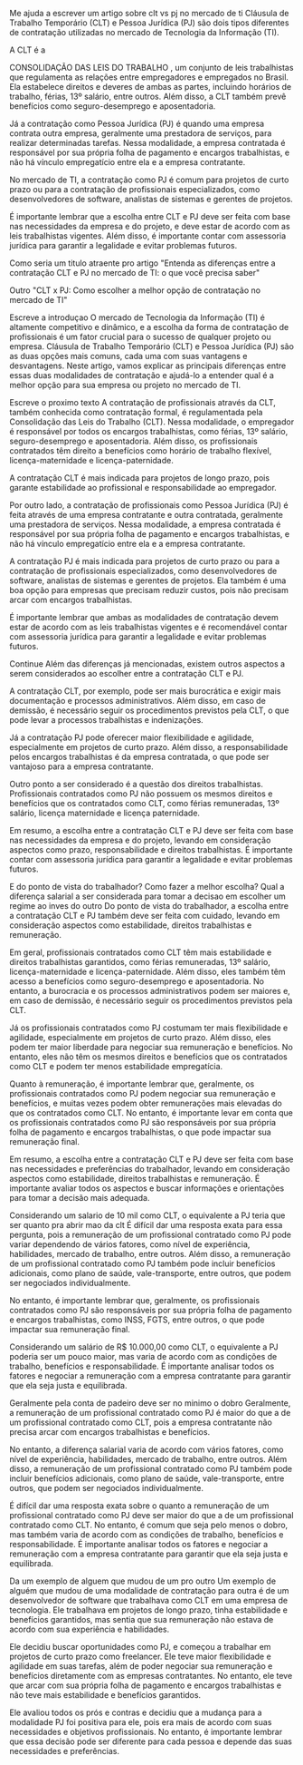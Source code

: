 Me ajuda a escrever um artigo sobre clt vs pj no mercado de ti
Cláusula de Trabalho Temporário (CLT) e Pessoa Jurídica (PJ) são dois tipos diferentes de contratação utilizadas no mercado de Tecnologia da Informação (TI).

A CLT é a





CONSOLIDAÇÃO DAS LEIS DO TRABALHO
, um conjunto de leis trabalhistas que regulamenta as relações entre empregadores e empregados no Brasil. Ela estabelece direitos e deveres de ambas as partes, incluindo horários de trabalho, férias, 13º salário, entre outros. Além disso, a CLT também prevê benefícios como seguro-desemprego e aposentadoria.

Já a contratação como Pessoa Jurídica (PJ) é quando uma empresa contrata outra empresa, geralmente uma prestadora de serviços, para realizar determinadas tarefas. Nessa modalidade, a empresa contratada é responsável por sua própria folha de pagamento e encargos trabalhistas, e não há vínculo empregatício entre ela e a empresa contratante.

No mercado de TI, a contratação como PJ é comum para projetos de curto prazo ou para a contratação de profissionais especializados, como desenvolvedores de software, analistas de sistemas e gerentes de projetos.

É importante lembrar que a escolha entre CLT e PJ deve ser feita com base nas necessidades da empresa e do projeto, e deve estar de acordo com as leis trabalhistas vigentes. Além disso, é importante contar com assessoria jurídica para garantir a legalidade e evitar problemas futuros.





Como seria um titulo atraente pro artigo
"Entenda as diferenças entre a contratação CLT e PJ no mercado de TI: o que você precisa saber"





Outro
"CLT x PJ: Como escolher a melhor opção de contratação no mercado de TI"





Escreve a introduçao
O mercado de Tecnologia da Informação (TI) é altamente competitivo e dinâmico, e a escolha da forma de contratação de profissionais é um fator crucial para o sucesso de qualquer projeto ou empresa. Cláusula de Trabalho Temporário (CLT) e Pessoa Jurídica (PJ) são as duas opções mais comuns, cada uma com suas vantagens e desvantagens. Neste artigo, vamos explicar as principais diferenças entre essas duas modalidades de contratação e ajudá-lo a entender qual é a melhor opção para sua empresa ou projeto no mercado de TI.





Escreve o proximo texto
A contratação de profissionais através da CLT, também conhecida como contratação formal, é regulamentada pela Consolidação das Leis do Trabalho (CLT). Nessa modalidade, o empregador é responsável por todos os encargos trabalhistas, como férias, 13º salário, seguro-desemprego e aposentadoria. Além disso, os profissionais contratados têm direito a benefícios como horário de trabalho flexível, licença-maternidade e licença-paternidade.

A contratação CLT é mais indicada para projetos de longo prazo, pois garante estabilidade ao profissional e responsabilidade ao empregador.

Por outro lado, a contratação de profissionais como Pessoa Jurídica (PJ) é feita através de uma empresa contratante e outra contratada, geralmente uma prestadora de serviços. Nessa modalidade, a empresa contratada é responsável por sua própria folha de pagamento e encargos trabalhistas, e não há vínculo empregatício entre ela e a empresa contratante.

A contratação PJ é mais indicada para projetos de curto prazo ou para a contratação de profissionais especializados, como desenvolvedores de software, analistas de sistemas e gerentes de projetos. Ela também é uma boa opção para empresas que precisam reduzir custos, pois não precisam arcar com encargos trabalhistas.

É importante lembrar que ambas as modalidades de contratação devem estar de acordo com as leis trabalhistas vigentes e é recomendável contar com assessoria jurídica para garantir a legalidade e evitar problemas futuros.





Continue
Além das diferenças já mencionadas, existem outros aspectos a serem considerados ao escolher entre a contratação CLT e PJ.

A contratação CLT, por exemplo, pode ser mais burocrática e exigir mais documentação e processos administrativos. Além disso, em caso de demissão, é necessário seguir os procedimentos previstos pela CLT, o que pode levar a processos trabalhistas e indenizações.

Já a contratação PJ pode oferecer maior flexibilidade e agilidade, especialmente em projetos de curto prazo. Além disso, a responsabilidade pelos encargos trabalhistas é da empresa contratada, o que pode ser vantajoso para a empresa contratante.

Outro ponto a ser considerado é a questão dos direitos trabalhistas. Profissionais contratados como PJ não possuem os mesmos direitos e benefícios que os contratados como CLT, como férias remuneradas, 13º salário, licença maternidade e licença paternidade.

Em resumo, a escolha entre a contratação CLT e PJ deve ser feita com base nas necessidades da empresa e do projeto, levando em consideração aspectos como prazo, responsabilidade e direitos trabalhistas. É importante contar com assessoria jurídica para garantir a legalidade e evitar problemas futuros.





E do ponto de vista do trabalhador? Como fazer a melhor escolha? Qual a diferença salarial a ser considerada para tomar a decisao em escolher um regime ao inves do outro
Do ponto de vista do trabalhador, a escolha entre a contratação CLT e PJ também deve ser feita com cuidado, levando em consideração aspectos como estabilidade, direitos trabalhistas e remuneração.

Em geral, profissionais contratados como CLT têm mais estabilidade e direitos trabalhistas garantidos, como férias remuneradas, 13º salário, licença-maternidade e licença-paternidade. Além disso, eles também têm acesso a benefícios como seguro-desemprego e aposentadoria. No entanto, a burocracia e os processos administrativos podem ser maiores e, em caso de demissão, é necessário seguir os procedimentos previstos pela CLT.

Já os profissionais contratados como PJ costumam ter mais flexibilidade e agilidade, especialmente em projetos de curto prazo. Além disso, eles podem ter maior liberdade para negociar sua remuneração e benefícios. No entanto, eles não têm os mesmos direitos e benefícios que os contratados como CLT e podem ter menos estabilidade empregatícia.

Quanto à remuneração, é importante lembrar que, geralmente, os profissionais contratados como PJ podem negociar sua remuneração e benefícios, e muitas vezes podem obter remunerações mais elevadas do que os contratados como CLT. No entanto, é importante levar em conta que os profissionais contratados como PJ são responsáveis por sua própria folha de pagamento e encargos trabalhistas, o que pode impactar sua remuneração final.

Em resumo, a escolha entre a contratação CLT e PJ deve ser feita com base nas necessidades e preferências do trabalhador, levando em consideração aspectos como estabilidade, direitos trabalhistas e remuneração. É importante avaliar todos os aspectos e buscar informações e orientações para tomar a decisão mais adequada.





Considerando um salario de 10 mil como CLT, o equivalente a PJ teria que ser quanto pra abrir mao da clt
É difícil dar uma resposta exata para essa pergunta, pois a remuneração de um profissional contratado como PJ pode variar dependendo de vários fatores, como nível de experiência, habilidades, mercado de trabalho, entre outros. Além disso, a remuneração de um profissional contratado como PJ também pode incluir benefícios adicionais, como plano de saúde, vale-transporte, entre outros, que podem ser negociados individualmente.

No entanto, é importante lembrar que, geralmente, os profissionais contratados como PJ são responsáveis por sua própria folha de pagamento e encargos trabalhistas, como INSS, FGTS, entre outros, o que pode impactar sua remuneração final.

Considerando um salário de R$ 10.000,00 como CLT, o equivalente a PJ poderia ser um pouco maior, mas varia de acordo com as condições de trabalho, benefícios e responsabilidade. É importante analisar todos os fatores e negociar a remuneração com a empresa contratante para garantir que ela seja justa e equilibrada.





Geralmente pela conta de padeiro deve ser no minimo o dobro
Geralmente, a remuneração de um profissional contratado como PJ é maior do que a de um profissional contratado como CLT, pois a empresa contratante não precisa arcar com encargos trabalhistas e benefícios.

No entanto, a diferença salarial varia de acordo com vários fatores, como nível de experiência, habilidades, mercado de trabalho, entre outros. Além disso, a remuneração de um profissional contratado como PJ também pode incluir benefícios adicionais, como plano de saúde, vale-transporte, entre outros, que podem ser negociados individualmente.

É difícil dar uma resposta exata sobre o quanto a remuneração de um profissional contratado como PJ deve ser maior do que a de um profissional contratado como CLT. No entanto, é comum que seja pelo menos o dobro, mas também varia de acordo com as condições de trabalho, benefícios e responsabilidade. É importante analisar todos os fatores e negociar a remuneração com a empresa contratante para garantir que ela seja justa e equilibrada.





Da um exemplo de alguem que mudou de um pro outro
Um exemplo de alguém que mudou de uma modalidade de contratação para outra é de um desenvolvedor de software que trabalhava como CLT em uma empresa de tecnologia. Ele trabalhava em projetos de longo prazo, tinha estabilidade e benefícios garantidos, mas sentia que sua remuneração não estava de acordo com sua experiência e habilidades.

Ele decidiu buscar oportunidades como PJ, e começou a trabalhar em projetos de curto prazo como freelancer. Ele teve maior flexibilidade e agilidade em suas tarefas, além de poder negociar sua remuneração e benefícios diretamente com as empresas contratantes. No entanto, ele teve que arcar com sua própria folha de pagamento e encargos trabalhistas e não teve mais estabilidade e benefícios garantidos.

Ele avaliou todos os prós e contras e decidiu que a mudança para a modalidade PJ foi positiva para ele, pois era mais de acordo com suas necessidades e objetivos profissionais. No entanto, é importante lembrar que essa decisão pode ser diferente para cada pessoa e depende das suas necessidades e preferências.